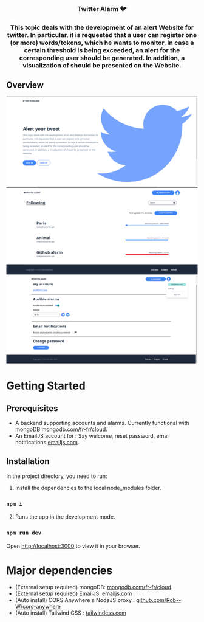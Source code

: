 <h3 align="center">Twitter Alarm 🐦</h3>
<h3 align="center">This topic deals with the development of an alert Website for twitter. In particular, it is requested that a user can register one (or more) words/tokens, which he wants to monitor. In case a certain threshold is being exceeded, an alert for the corresponding user should be generated. In addition, a visualization of should be presented on the Website.</h3>

## Overview

![Home route][home]
![Following route][following]
![Settings route][settings]

# Getting Started

## Prerequisites

* A backend supporting accounts and alarms. Currently functional with mongoDB [mongodb.com/fr-fr/cloud](https://www.mongodb.com/fr-fr/cloud).
* An EmailJS account for : Say welcome, reset password, email notifications  [emailjs.com](https://www.emailjs.com/).

## Installation
In the project directory, you need to run:

1. Install the dependencies to the local node_modules folder.
### `npm i`

2. Runs the app in the development mode.
### `npm run dev`

Open [http://localhost:3000](http://localhost:3000) to view it in your browser.

# Major dependencies

* (External setup required) mongoDB: [mongodb.com/fr-fr/cloud](https://www.mongodb.com/fr-fr/cloud).
* (External setup required) EmailJS: [emailjs.com](https://www.emailjs.com/)
* (Auto install) CORS Anywhere a NodeJS proxy : [github.com/Rob--W/cors-anywhere](https://github.com/Rob--W/cors-anywhere/)
* (Auto install) Tailwind CSS : [tailwindcss.com](https://tailwindcss.com/)

[home]: https://github.com/Finn-Vee-Axel-Mat/twitter-alarm-assets/blob/master/screen_home.png
[settings]: https://github.com/Finn-Vee-Axel-Mat/twitter-alarm-assets/blob/master/screen_settings.png
[following]: https://github.com/Finn-Vee-Axel-Mat/twitter-alarm-assets/blob/master/screen_following.png
